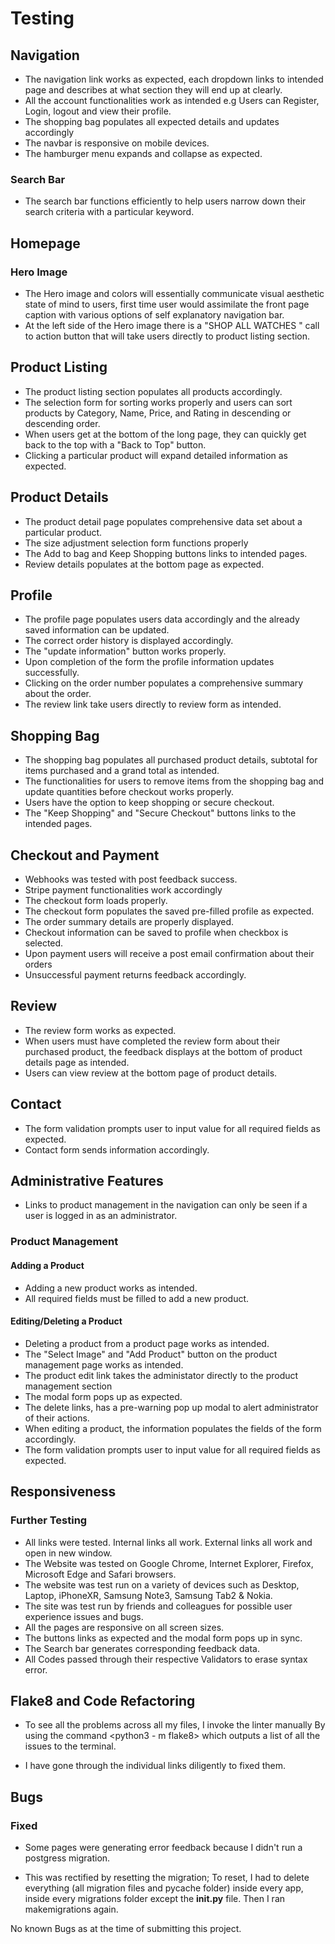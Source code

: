 # Testing

## Navigation

-   The navigation link works as expected, each dropdown links to intended page and describes at what section they will end up at clearly.
-   All the account functionalities work as intended e.g Users can Register, Login, logout and view their profile.
-   The shopping bag populates all expected details and updates accordingly
-   The navbar is responsive on mobile devices.
-   The hamburger menu expands and collapse as expected.

### Search Bar

-   The search bar functions efficiently to help users narrow down their search criteria with a particular keyword.

## Homepage

### Hero Image

-   The Hero image and colors will essentially communicate visual aesthetic state of mind to users, first time user would assimilate the front page caption with various options of self explanatory navigation bar.
-   At the left side of the Hero image there is a "SHOP ALL WATCHES " call to action button that will take users directly to product listing section.

## Product Listing

-   The product listing section populates all products accordingly.
-   The selection form for sorting works properly and users can sort products by Category, Name, Price, and Rating in descending or descending order.
-   When users get at the bottom of the long page, they can quickly get back to the top with a "Back to Top" button.
-   Clicking a particular product will expand detailed information as expected.

## Product Details

-   The product detail page populates comprehensive data set about a particular product.
-   The size adjustment selection form functions properly
-   The Add to bag and Keep Shopping buttons links to intended pages.
-   Review details populates at the bottom page as expected.

## Profile

-   The profile page populates users data accordingly and the already saved information can be updated.
-   The correct order history is displayed accordingly.
-   The "update information" button works properly.
-   Upon completion of the form the profile information updates successfully.
-   Clicking on the order number populates a comprehensive summary about the order.
-   The review link take users directly to review form as intended.

## Shopping Bag

-   The shopping bag populates all purchased product details, subtotal for items purchased and a grand total as intended.
-   The functionalities for users to remove items from the shopping bag and update quantities before checkout works properly.
-   Users have the option to keep shopping or secure checkout.
-   The "Keep Shopping" and "Secure Checkout" buttons links to the intended pages.

## Checkout and Payment

-   Webhooks was tested with post feedback success.
-   Stripe payment functionalities work accordingly
-   The checkout form loads properly.
-   The checkout form populates the saved pre-filled profile as expected.
-   The order summary details are properly displayed.
-   Checkout information can be saved to profile when checkbox is selected.
-   Upon payment users will receive a post email confirmation about their orders 
-   Unsuccessful payment returns feedback accordingly.

## Review

-   The review form works as expected.
-   When users must have completed the review form about their purchased product, the feedback displays at the bottom of product details page as intended.
-   Users can view review at the bottom page of product details.

## Contact

-   The form validation prompts user to input value for all required fields as expected.
-   Contact form sends information accordingly.

## Administrative Features

-   Links to product management in the navigation can only be seen if a user is logged in as an administrator.

### Product Management

#### Adding a Product

-   Adding a new product works as intended.
-   All required fields must be filled to add a new product.

#### Editing/Deleting a Product

-   Deleting a product from a product page works as intended.
-   The "Select Image" and "Add Product" button on the product management page works as intended.
-   The product edit link takes the administator directly to the product management section
-   The modal form pops up as expected.
-   The delete links, has a pre-warning pop up modal to alert administrator of their actions.
-   When editing a product, the information populates the fields of the form accordingly.
-   The form validation prompts user to input value for all required fields as expected.

## Responsiveness

### Further Testing

* All links were tested. Internal links all work. External links all work and open in new window.
* The Website was tested on Google Chrome, Internet Explorer, Firefox, Microsoft Edge and Safari browsers.
* The website was test run on a variety of devices such as Desktop, Laptop, iPhoneXR, Samsung Note3, Samsung Tab2 & Nokia.
* The site was test run by friends and colleagues for possible user experience issues and bugs.
* All the pages are responsive on all screen sizes.
* The buttons links as expected and the modal form pops up in sync.
* The Search bar generates corresponding feedback data.
* All Codes passed through their respective Validators to erase syntax error.

## Flake8 and Code Refactoring

* To see all the problems across all my files, I invoke the linter manually By using the command <python3 - m flake8></python3> which outputs a list of all the issues to the terminal.

* I have gone through the individual links diligently to fixed them.

## Bugs

### Fixed

* Some pages were generating error feedback because I didn't run a postgress migration.

* This was rectified by resetting the migration;
To reset, I had to delete everything (all migration files and pycache folder) inside every app, inside every migrations folder except the **__init__.py** file.
Then I ran makemigrations again.

No known Bugs as at the time of submitting this project.